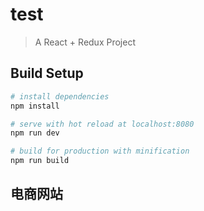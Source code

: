 # test

> A React + Redux Project

## Build Setup

``` bash
# install dependencies
npm install

# serve with hot reload at localhost:8080
npm run dev

# build for production with minification
npm run build
```

## 电商网站
